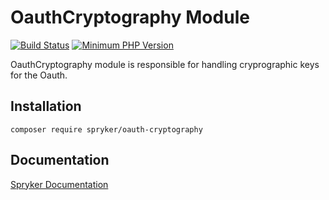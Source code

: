 # OauthCryptography Module
[![Build Status](https://travis-ci.org/spryker/oauth-cryptography.svg)](https://travis-ci.org/spryker/oauth-cryptography)
[![Minimum PHP Version](https://img.shields.io/badge/php-%3E%3D%207.2-8892BF.svg)](https://php.net/)

OauthCryptography module is responsible for handling cryprographic keys for the Oauth.

## Installation

```
composer require spryker/oauth-cryptography
```

## Documentation

[Spryker Documentation](https://academy.spryker.com/developing_with_spryker/module_guide/modules.html)

